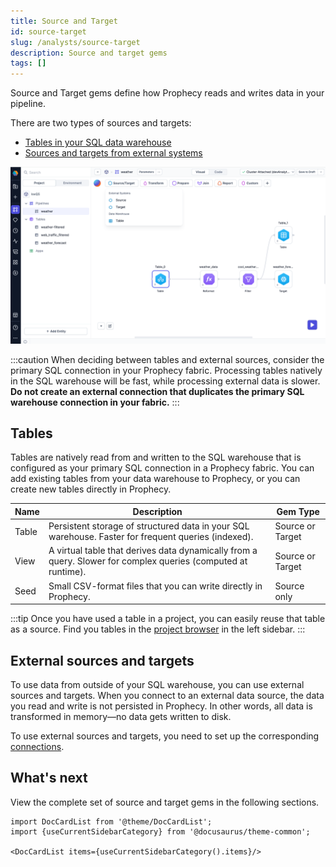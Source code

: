 ```yaml
---
title: Source and Target
id: source-target
slug: /analysts/source-target
description: Source and target gems
tags: []
---
```


Source and Target gems define how Prophecy reads and writes data in your pipeline.

There are two types of sources and targets:

- [Tables in your SQL data warehouse](#tables)
- [Sources and targets from external systems](#external-sources-and-targets)

![Source/Target Gem Drawer](img/source-target-analysts.png)

:::caution
When deciding between tables and external sources, consider the primary SQL connection in your Prophecy fabric. Processing tables natively in the SQL warehouse will be fast, while processing external data is slower. **Do not create an external connection that duplicates the primary SQL warehouse connection in your fabric.**
:::

## Tables

Tables are natively read from and written to the SQL warehouse that is configured as your primary SQL connection in a Prophecy fabric. You can add existing tables from your data warehouse to Prophecy, or you can create new tables directly in Prophecy.

| Name  | Description                                                                                                   | Gem Type         |
| ----- | ------------------------------------------------------------------------------------------------------------- | ---------------- |
| Table | Persistent storage of structured data in your SQL warehouse. Faster for frequent queries (indexed).           | Source or Target |
| View  | A virtual table that derives data dynamically from a query. Slower for complex queries (computed at runtime). | Source or Target |
| Seed  | Small CSV-format files that you can write directly in Prophecy.                                               | Source only      |

:::tip
Once you have used a table in a project, you can easily reuse that table as a source. Find you tables in the [project browser](/analysts/pipelines#sidebar) in the left sidebar.
:::

## External sources and targets

To use data from outside of your SQL warehouse, you can use external sources and targets. When you connect to an external data source, the data you read and write is not persisted in Prophecy. In other words, all data is transformed in memory—no data gets written to disk.

To use external sources and targets, you need to set up the corresponding [connections](docs/analysts/development/connections.md).

## What's next

View the complete set of source and target gems in the following sections.

```mdx-code-block
import DocCardList from '@theme/DocCardList';
import {useCurrentSidebarCategory} from '@docusaurus/theme-common';

<DocCardList items={useCurrentSidebarCategory().items}/>
```
